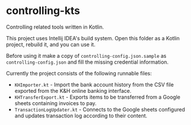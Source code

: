 # controlling-kts
Controlling related tools written in Kotlin.

This project uses Intellij IDEA's build system. Open this folder as a Kotlin project, rebuild it, and you can use it.

Before using it make a copy of `controlling-config.json.sample` as `controlling-config.json` and fill the missing
credential information.

Currently the project consists of the following runnable files:
  * `KHImporter.kt` - Import the bank account history from the CSV file exported from the K&H online banking interface.
  * `KHTransferExport.kt` - Exports items to be transferred from a Google sheets containing invoices to pay.
  * `TransactionLogUpdater.kt` - Connects to the Google sheets configured and updates transaction log according to their 
                                 content.
